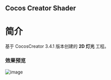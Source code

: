 ## Cocos Creator Shader

# 简介
基于 CocosCreator 3.4.1 版本创建的 **2D 灯光** 工程。

### 效果预览
![image](https://gitee.com/yeshaohelpme/ShaderDemoImageLibrary/raw/master/gif/20220224/2022022415.gif)